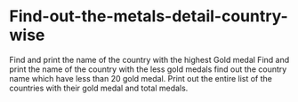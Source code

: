 # Find-out-the-metals-detail-country-wise

Find and print the name of the country with the highest Gold medal 
Find and print the name of the country with the less gold medals 
find out the country name which have less than 20 gold medal.
Print out the entire list of the countries with their gold medal and total medals. 
